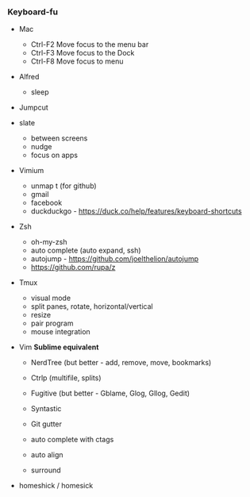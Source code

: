 ### Keyboard-fu

* Mac
  - Ctrl-F2	Move focus to the menu bar
  - Ctrl-F3	Move focus to the Dock
  - Ctrl-F8 Move focus to menu

* Alfred
  * sleep
  
* Jumpcut

* slate
  * between screens
  * nudge
  * focus on apps

* Vimium
  * unmap t (for github)
  * gmail 
  * facebook
  * duckduckgo - https://duck.co/help/features/keyboard-shortcuts

* Zsh
  * oh-my-zsh
  * auto complete (auto expand, ssh)
  * autojump - https://github.com/joelthelion/autojump
  * https://github.com/rupa/z
  
* Tmux
  * visual mode
  * split panes, rotate, horizontal/vertical
  * resize
  * pair program
  * mouse integration

* Vim
  __Sublime equivalent__
  * NerdTree (but better - add, remove, move, bookmarks)
  * Ctrlp (multifile, splits)
  * Fugitive (but better - Gblame, Glog, Gllog, Gedit)

  * Syntastic
  * Git gutter
  
  * auto complete with ctags
  * auto align
  * surround

* homeshick / homesick
